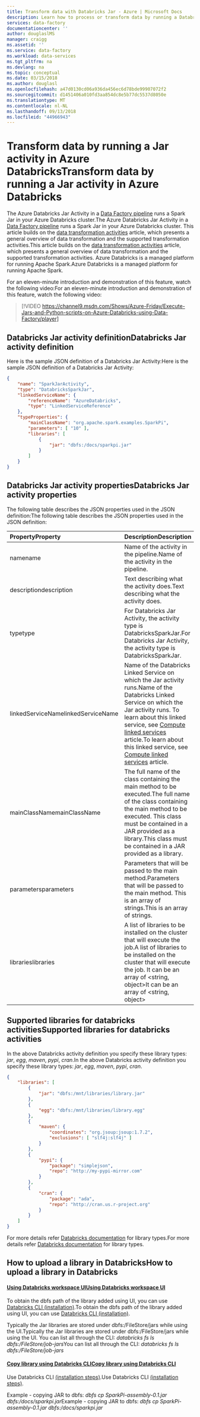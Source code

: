 ```yaml
---
title: Transform data with Databricks Jar - Azure | Microsoft Docs
description: Learn how to process or transform data by running a Databricks Jar.
services: data-factory
documentationcenter: ''
author: douglaslMS
manager: craigg
ms.assetid: ''
ms.service: data-factory
ms.workload: data-services
ms.tgt_pltfrm: na
ms.devlang: na
ms.topic: conceptual
ms.date: 03/15/2018
ms.author: douglasl
ms.openlocfilehash: a47d0130cd06a936da456ec6d78bde99907072f2
ms.sourcegitcommit: d1451406a010fd3aa854dc8e5b77dc5537d8050e
ms.translationtype: MT
ms.contentlocale: nl-NL
ms.lasthandoff: 09/13/2018
ms.locfileid: "44966943"
---
```

# <a name="transform-data-by-running-a-jar-activity-in-azure-databricks"></a><span data-ttu-id="5b84d-103">Transform data by running a Jar activity in Azure Databricks</span><span class="sxs-lookup"><span data-stu-id="5b84d-103">Transform data by running a Jar activity in Azure Databricks</span></span>

<span data-ttu-id="5b84d-104">The Azure Databricks Jar Activity in a [Data Factory pipeline](concepts-pipelines-activities.md) runs a Spark Jar in your Azure Databricks cluster.</span><span class="sxs-lookup"><span data-stu-id="5b84d-104">The Azure Databricks Jar Activity in a [Data Factory pipeline](concepts-pipelines-activities.md) runs a Spark Jar in your Azure Databricks cluster.</span></span> <span data-ttu-id="5b84d-105">This article builds on the [data transformation activities](transform-data.md) article, which presents a general overview of data transformation and the supported transformation activities.</span><span class="sxs-lookup"><span data-stu-id="5b84d-105">This article builds on the [data transformation activities](transform-data.md) article, which presents a general overview of data transformation and the supported transformation activities.</span></span> <span data-ttu-id="5b84d-106">Azure Databricks is a managed platform for running Apache Spark.</span><span class="sxs-lookup"><span data-stu-id="5b84d-106">Azure Databricks is a managed platform for running Apache Spark.</span></span>

<span data-ttu-id="5b84d-107">For an eleven-minute introduction and demonstration of this feature, watch the following video:</span><span class="sxs-lookup"><span data-stu-id="5b84d-107">For an eleven-minute introduction and demonstration of this feature, watch the following video:</span></span>

> [!VIDEO https://channel9.msdn.com/Shows/Azure-Friday/Execute-Jars-and-Python-scripts-on-Azure-Databricks-using-Data-Factory/player]

## <a name="databricks-jar-activity-definition"></a><span data-ttu-id="5b84d-108">Databricks Jar activity definition</span><span class="sxs-lookup"><span data-stu-id="5b84d-108">Databricks Jar activity definition</span></span>

<span data-ttu-id="5b84d-109">Here is the sample JSON definition of a Databricks Jar Activity:</span><span class="sxs-lookup"><span data-stu-id="5b84d-109">Here is the sample JSON definition of a Databricks Jar Activity:</span></span>

```json
{
    "name": "SparkJarActivity",
    "type": "DatabricksSparkJar",
    "linkedServiceName": {
        "referenceName": "AzureDatabricks",
        "type": "LinkedServiceReference"
    },
    "typeProperties": {
        "mainClassName": "org.apache.spark.examples.SparkPi",
        "parameters": [ "10" ],
        "libraries": [
            {
                "jar": "dbfs:/docs/sparkpi.jar"
            }
        ]
    }
}

```

## <a name="databricks-jar-activity-properties"></a><span data-ttu-id="5b84d-110">Databricks Jar activity properties</span><span class="sxs-lookup"><span data-stu-id="5b84d-110">Databricks Jar activity properties</span></span>

<span data-ttu-id="5b84d-111">The following table describes the JSON properties used in the JSON definition:</span><span class="sxs-lookup"><span data-stu-id="5b84d-111">The following table describes the JSON properties used in the JSON definition:</span></span>

|<span data-ttu-id="5b84d-112">Property</span><span class="sxs-lookup"><span data-stu-id="5b84d-112">Property</span></span>|<span data-ttu-id="5b84d-113">Description</span><span class="sxs-lookup"><span data-stu-id="5b84d-113">Description</span></span>|<span data-ttu-id="5b84d-114">Required</span><span class="sxs-lookup"><span data-stu-id="5b84d-114">Required</span></span>|
|:--|---|:-:|
|<span data-ttu-id="5b84d-115">name</span><span class="sxs-lookup"><span data-stu-id="5b84d-115">name</span></span>|<span data-ttu-id="5b84d-116">Name of the activity in the pipeline.</span><span class="sxs-lookup"><span data-stu-id="5b84d-116">Name of the activity in the pipeline.</span></span>|<span data-ttu-id="5b84d-117">Yes</span><span class="sxs-lookup"><span data-stu-id="5b84d-117">Yes</span></span>|
|<span data-ttu-id="5b84d-118">description</span><span class="sxs-lookup"><span data-stu-id="5b84d-118">description</span></span>|<span data-ttu-id="5b84d-119">Text describing what the activity does.</span><span class="sxs-lookup"><span data-stu-id="5b84d-119">Text describing what the activity does.</span></span>|<span data-ttu-id="5b84d-120">No</span><span class="sxs-lookup"><span data-stu-id="5b84d-120">No</span></span>|
|<span data-ttu-id="5b84d-121">type</span><span class="sxs-lookup"><span data-stu-id="5b84d-121">type</span></span>|<span data-ttu-id="5b84d-122">For Databricks Jar Activity, the activity type is DatabricksSparkJar.</span><span class="sxs-lookup"><span data-stu-id="5b84d-122">For Databricks Jar Activity, the activity type is DatabricksSparkJar.</span></span>|<span data-ttu-id="5b84d-123">Yes</span><span class="sxs-lookup"><span data-stu-id="5b84d-123">Yes</span></span>|
|<span data-ttu-id="5b84d-124">linkedServiceName</span><span class="sxs-lookup"><span data-stu-id="5b84d-124">linkedServiceName</span></span>|<span data-ttu-id="5b84d-125">Name of the Databricks Linked Service on which the Jar activity runs.</span><span class="sxs-lookup"><span data-stu-id="5b84d-125">Name of the Databricks Linked Service on which the Jar activity runs.</span></span> <span data-ttu-id="5b84d-126">To learn about this linked service, see [Compute linked services](compute-linked-services.md) article.</span><span class="sxs-lookup"><span data-stu-id="5b84d-126">To learn about this linked service, see [Compute linked services](compute-linked-services.md) article.</span></span>|<span data-ttu-id="5b84d-127">Yes</span><span class="sxs-lookup"><span data-stu-id="5b84d-127">Yes</span></span>|
|<span data-ttu-id="5b84d-128">mainClassName</span><span class="sxs-lookup"><span data-stu-id="5b84d-128">mainClassName</span></span>|<span data-ttu-id="5b84d-129">The full name of the class containing the main method to be executed.</span><span class="sxs-lookup"><span data-stu-id="5b84d-129">The full name of the class containing the main method to be executed.</span></span> <span data-ttu-id="5b84d-130">This class must be contained in a JAR provided as a library.</span><span class="sxs-lookup"><span data-stu-id="5b84d-130">This class must be contained in a JAR provided as a library.</span></span>|<span data-ttu-id="5b84d-131">Yes</span><span class="sxs-lookup"><span data-stu-id="5b84d-131">Yes</span></span>|
|<span data-ttu-id="5b84d-132">parameters</span><span class="sxs-lookup"><span data-stu-id="5b84d-132">parameters</span></span>|<span data-ttu-id="5b84d-133">Parameters that will be passed to the main method.</span><span class="sxs-lookup"><span data-stu-id="5b84d-133">Parameters that will be passed to the main method.</span></span>  <span data-ttu-id="5b84d-134">This is an array of strings.</span><span class="sxs-lookup"><span data-stu-id="5b84d-134">This is an array of strings.</span></span>|<span data-ttu-id="5b84d-135">No</span><span class="sxs-lookup"><span data-stu-id="5b84d-135">No</span></span>|
|<span data-ttu-id="5b84d-136">libraries</span><span class="sxs-lookup"><span data-stu-id="5b84d-136">libraries</span></span>|<span data-ttu-id="5b84d-137">A list of libraries to be installed on the cluster that will execute the job.</span><span class="sxs-lookup"><span data-stu-id="5b84d-137">A list of libraries to be installed on the cluster that will execute the job.</span></span> <span data-ttu-id="5b84d-138">It can be an array of <string, object></span><span class="sxs-lookup"><span data-stu-id="5b84d-138">It can be an array of <string, object></span></span>|<span data-ttu-id="5b84d-139">Yes (at least one containing the mainClassName method)</span><span class="sxs-lookup"><span data-stu-id="5b84d-139">Yes (at least one containing the mainClassName method)</span></span>|

## <a name="supported-libraries-for-databricks-activities"></a><span data-ttu-id="5b84d-140">Supported libraries for databricks activities</span><span class="sxs-lookup"><span data-stu-id="5b84d-140">Supported libraries for databricks activities</span></span>

<span data-ttu-id="5b84d-141">In the above Databricks activity definition you specify these library types: *jar*, *egg*, *maven*, *pypi*, *cran*.</span><span class="sxs-lookup"><span data-stu-id="5b84d-141">In the above Databricks activity definition you specify these library types: *jar*, *egg*, *maven*, *pypi*, *cran*.</span></span>

```json
{
    "libraries": [
        {
            "jar": "dbfs:/mnt/libraries/library.jar"
        },
        {
            "egg": "dbfs:/mnt/libraries/library.egg"
        },
        {
            "maven": {
                "coordinates": "org.jsoup:jsoup:1.7.2",
                "exclusions": [ "slf4j:slf4j" ]
            }
        },
        {
            "pypi": {
                "package": "simplejson",
                "repo": "http://my-pypi-mirror.com"
            }
        },
        {
            "cran": {
                "package": "ada",
                "repo": "http://cran.us.r-project.org"
            }
        }
    ]
}

```

<span data-ttu-id="5b84d-142">For more details refer [Databricks documentation](https://docs.azuredatabricks.net/api/latest/libraries.html#managedlibrarieslibrary) for library types.</span><span class="sxs-lookup"><span data-stu-id="5b84d-142">For more details refer [Databricks documentation](https://docs.azuredatabricks.net/api/latest/libraries.html#managedlibrarieslibrary) for library types.</span></span>

## <a name="how-to-upload-a-library-in-databricks"></a><span data-ttu-id="5b84d-143">How to upload a library in Databricks</span><span class="sxs-lookup"><span data-stu-id="5b84d-143">How to upload a library in Databricks</span></span>

#### <a name="using-databricks-workspace-uihttpsdocsazuredatabricksnetuser-guidelibrarieshtmlcreate-a-library"></a>[<span data-ttu-id="5b84d-144">Using Databricks workspace UI</span><span class="sxs-lookup"><span data-stu-id="5b84d-144">Using Databricks workspace UI</span></span>](https://docs.azuredatabricks.net/user-guide/libraries.html#create-a-library)

<span data-ttu-id="5b84d-145">To obtain the dbfs path of the library added using UI, you can use [Databricks CLI (installation)](https://docs.azuredatabricks.net/user-guide/dev-tools/databricks-cli.html#install-the-cli).</span><span class="sxs-lookup"><span data-stu-id="5b84d-145">To obtain the dbfs path of the library added using UI, you can use [Databricks CLI (installation)](https://docs.azuredatabricks.net/user-guide/dev-tools/databricks-cli.html#install-the-cli).</span></span> 

<span data-ttu-id="5b84d-146">Typically the Jar libraries are stored under dbfs:/FileStore/jars while using the UI.</span><span class="sxs-lookup"><span data-stu-id="5b84d-146">Typically the Jar libraries are stored under dbfs:/FileStore/jars while using the UI.</span></span> <span data-ttu-id="5b84d-147">You can list all through the CLI: *databricks fs ls dbfs:/FileStore/job-jars*</span><span class="sxs-lookup"><span data-stu-id="5b84d-147">You can list all through the CLI: *databricks fs ls dbfs:/FileStore/job-jars*</span></span> 



#### <a name="copy-library-using-databricks-clihttpsdocsazuredatabricksnetuser-guidedev-toolsdatabricks-clihtmlcopy-a-file-to-dbfs"></a>[<span data-ttu-id="5b84d-148">Copy library using Databricks CLI</span><span class="sxs-lookup"><span data-stu-id="5b84d-148">Copy library using Databricks CLI</span></span>](https://docs.azuredatabricks.net/user-guide/dev-tools/databricks-cli.html#copy-a-file-to-dbfs)
<span data-ttu-id="5b84d-149">Use Databricks CLI [(installation steps)](https://docs.azuredatabricks.net/user-guide/dev-tools/databricks-cli.html#install-the-cli).</span><span class="sxs-lookup"><span data-stu-id="5b84d-149">Use Databricks CLI [(installation steps)](https://docs.azuredatabricks.net/user-guide/dev-tools/databricks-cli.html#install-the-cli).</span></span> 

<span data-ttu-id="5b84d-150">Example - copying JAR to dbfs: *dbfs cp SparkPi-assembly-0.1.jar dbfs:/docs/sparkpi.jar*</span><span class="sxs-lookup"><span data-stu-id="5b84d-150">Example - copying JAR to dbfs: *dbfs cp SparkPi-assembly-0.1.jar dbfs:/docs/sparkpi.jar*</span></span>
